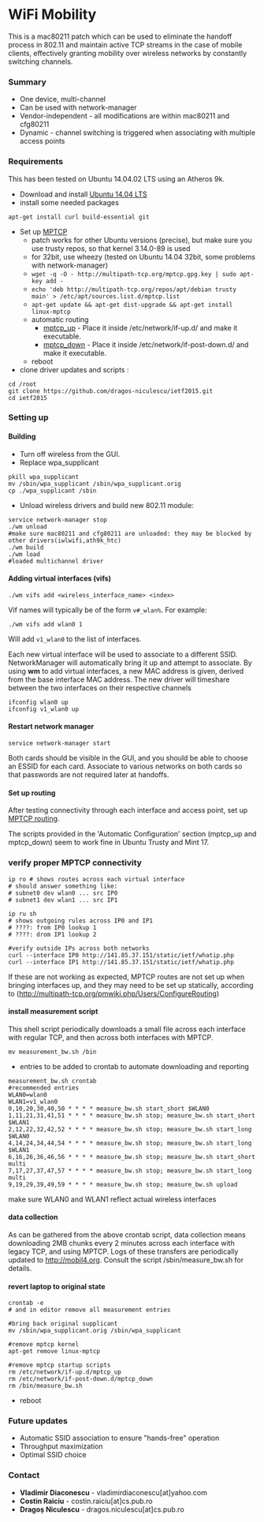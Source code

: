 # WiFi Mobility #

This is a mac80211 patch which can be used to eliminate the handoff process in 802.11 and maintain active TCP streams in the case of mobile clients, effectively granting mobility over wireless networks by constantly switching channels.

### Summary ###

* One device, multi-channel
* Can be used with network-manager
* Vendor-independent - all modifications are within mac80211 and cfg80211
* Dynamic - channel switching is triggered when associating with multiple access points

### Requirements ###

This has been tested on Ubuntu 14.04.02 LTS using an Atheros 9k.

* Download and install [Ubuntu 14.04 LTS](http://www.ubuntu.com/download/desktop)
* install some needed packages 
```
apt-get install curl build-essential git
```
* Set up [MPTCP](http://multipath-tcp.org/pmwiki.php/Users/HowToInstallMPTCP?) 
  * patch works for other Ubuntu versions (precise), but make sure you use trusty repos, so that kernel 3.14.0-89 is used
  * for 32bit, use wheezy (tested on Ubuntu 14.04 32bit, some problems with network-manager) 
  * ```wget -q -O - http://multipath-tcp.org/mptcp.gpg.key | sudo apt-key add - ```
  * ```echo 'deb http://multipath-tcp.org/repos/apt/debian trusty main' > /etc/apt/sources.list.d/mptcp.list```
  * ```apt-get update && apt-get dist-upgrade && apt-get install linux-mptcp ```
  * automatic routing 
    * [mptcp_up](https://github.com/multipath-tcp/mptcp-scripts/raw/master/scripts/rt_table/mptcp_up) - Place it inside /etc/network/if-up.d/ and make it executable.
    * [mptcp_down](https://github.com/multipath-tcp/mptcp-scripts/raw/master/scripts/rt_table/mptcp_down) - Place it inside /etc/network/if-post-down.d/ and make it executable.
  * reboot
* clone driver updates and scripts :
```
cd /root
git clone https://github.com/dragos-niculescu/ietf2015.git 
cd ietf2015
```  

### Setting up ###

#### Building ####

* Turn off wireless from the GUI.
* Replace wpa_supplicant 
```
pkill wpa_supplicant
mv /sbin/wpa_supplicant /sbin/wpa_supplicant.orig
cp ./wpa_supplicant /sbin
```
* Unload wireless drivers and build new 802.11 module:
```
service network-manager stop 
./wm unload 
#make sure mac80211 and cfg80211 are unloaded: they may be blocked by other drivers(iwlwifi,ath9k_htc) 
./wm build
./wm load
#loaded multichannel driver 
```
#### Adding virtual interfaces (vifs) ####

```
./wm vifs add <wireless_interface_name> <index>
```

Vif names will typically be of the form `v#_wlan%`. For example:

```
./wm vifs add wlan0 1
```

Will add `v1_wlan0` to the list of interfaces.

Each new virtual interface will be used to associate to a different SSID. NetworkManager will automatically bring it up and attempt to associate.
By using **wm** to add virtual interfaces, a new MAC address is given, derived from the base interface MAC address. The new driver will timeshare between the two interfaces on their respective channels 

```
ifconfig wlan0 up 
ifconfig v1_wlan0 up 
```

 
#### Restart network manager ####

```
service network-manager start
```
Both cards should be visible in the GUI, and you should be able to choose an ESSID for each card. 
Associate to various networks on both cards so that passwords are not required later at handoffs. 


#### Set up routing ####

After testing connectivity through each interface and access point, set up [MPTCP routing](http://multipath-tcp.org/pmwiki.php/Users/ConfigureRouting).

The scripts provided in the 'Automatic Configuration' section (mptcp_up and mptcp_down) seem to work fine in Ubuntu Trusty and Mint 17. 


### verify proper MPTCP connectivity 

```
ip ro # shows routes across each virtual interface 
# should answer something like:
# subnet0 dev wlan0 ... src IP0
# subnet1 dev wlan1 ... src IP1

ip ru sh 
# shows outgoing rules across IP0 and IP1
# ????: from IP0 lookup 1
# ????: drom IP1 lookup 2

#verify outside IPs across both networks
curl --interface IP0 http://141.85.37.151/static/ietf/whatip.php
curl --interface IP1 http://141.85.37.151/static/ietf/whatip.php
```
If these are not working as expected, MPTCP routes are not set up when bringing interfaces up, and they may need to be set up statically, according to 
(http://multipath-tcp.org/pmwiki.php/Users/ConfigureRouting) 


#### install measurement script 

This shell script periodically downloads a small file across each interface with regular TCP, and then across both interfaces with MPTCP. 
```
mv measurement_bw.sh /bin
```

* entries to be added to crontab to automate downloading and reporting
```
measurement_bw.sh crontab 
#recommended entries
WLAN0=wlan0
WLAN1=v1_wlan0
0,10,20,30,40,50 * * * * measure_bw.sh start_short $WLAN0   
1,11,21,31,41,51 * * * * measure_bw.sh stop; measure_bw.sh start_short $WLAN1   
2,12,22,32,42,52 * * * * measure_bw.sh stop; measure_bw.sh start_long $WLAN0   
4,14,24,34,44,54 * * * * measure_bw.sh stop; measure_bw.sh start_long $WLAN1   
6,16,26,36,46,56 * * * * measure_bw.sh stop; measure_bw.sh start_short multi
7,17,27,37,47,57 * * * * measure_bw.sh stop; measure_bw.sh start_long multi   
9,19,29,39,49,59 * * * * measure_bw.sh stop; measure_bw.sh upload 
```
make sure WLAN0 and WLAN1 reflect actual wireless interfaces

#### data collection

As can be gathered from the above crontab script, data collection means downloading 
2MB chunks every 2 minutes across each interface with legacy TCP, and using MPTCP. Logs of these transfers
are periodically updated to http://mobil4.org. Consult the script /sbin/measure_bw.sh for details. 


#### revert laptop to original state 
```
crontab -e 
# and in editor remove all measurement entries

#bring back original supplicant
mv /sbin/wpa_supplicant.orig /sbin/wpa_supplicant 

#remove mptcp kernel 
apt-get remove linux-mptcp 
 
#remove mptcp startup scripts 
rm /etc/network/if-up.d/mptcp_up
rm /etc/network/if-post-down.d/mptcp_down
rm /bin/measure_bw.sh 
```

* reboot

### Future updates ###

* Automatic SSID association to ensure "hands-free" operation
* Throughput maximization
* Optimal SSID choice

### Contact ###

* **Vladimir Diaconescu** - vladimirdiaconescu[at]yahoo.com
* **Costin Raiciu** - costin.raiciu[at]cs.pub.ro
* **Dragoș Niculescu** - dragos.niculescu[at]cs.pub.ro
